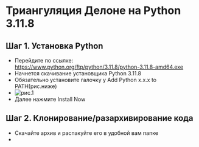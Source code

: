 
# Триангуляция Делоне на Python 3.11.8

## Шаг 1. Установка Python

- Перейдите по ссылке: https://www.python.org/ftp/python/3.11.8/python-3.11.8-amd64.exe
- Начнется скачивание установщика Python 3.11.8
- Обязательно установите галочку у Add Python x.x.x to PATH(рис.ниже)
- ![рис.1](https://myrobot.ru/python/images/python_setup_01.png)
- Далее нажмите Install Now 

## Шаг 2. Клонирование/разархивирование кода

- Скачайте архив и распакуйте его в удобной вам папке
- 